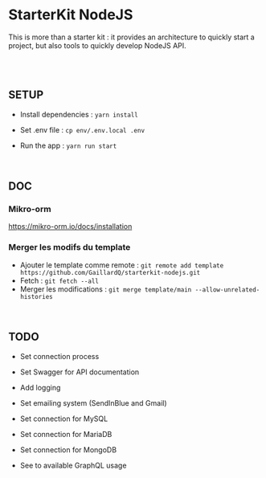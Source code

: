 # StarterKit NodeJS

This is more than a starter kit : it provides an architecture to quickly start a project, but also tools to quickly develop NodeJS API.

<br />
<br />

## SETUP

 - Install dependencies : `yarn install`

 - Set .env file : `cp env/.env.local .env`

 - Run the app : `yarn run start`

<br />

## DOC
### Mikro-orm
https://mikro-orm.io/docs/installation

### Merger les modifs du template
 - Ajouter le template comme remote : `git remote add template https://github.com/GaillardQ/starterkit-nodejs.git`
 - Fetch : `git fetch --all`
 - Merger les modifications : `git merge template/main --allow-unrelated-histories`

<br />

## TODO

- Set connection process
- Set Swagger for API documentation
- Add logging
- Set emailing system (SendInBlue and Gmail)
- Set connection for MySQL

- Set connection for MariaDB
- Set connection for MongoDB
- See to available GraphQL usage

